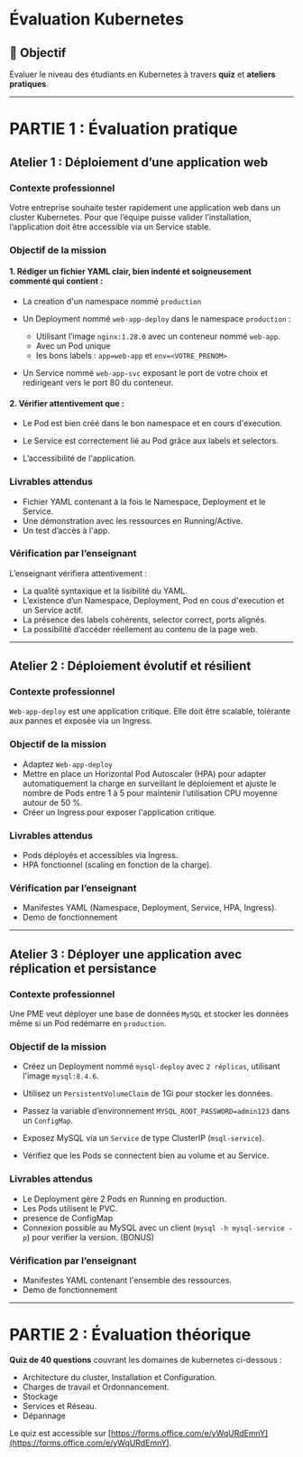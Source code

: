 # Évaluation Kubernetes

## 🎯 Objectif
Évaluer le niveau des étudiants en Kubernetes à travers **quiz** et **ateliers pratiques**.

---

# PARTIE 1 : Évaluation pratique


## Atelier 1 : Déploiement d’une application web

### Contexte professionnel
Votre entreprise souhaite tester rapidement une application web dans un cluster Kubernetes.
Pour que l’équipe puisse valider l’installation, l’application doit être accessible via un Service stable.

### Objectif de la mission

#### 1. Rédiger un fichier YAML clair, bien indenté et soigneusement commenté qui contient :

- La creation d'un namespace nommé `production`

- Un Deployment nommé `web-app-deploy` dans le namespace `production` :
  - Utilisant l’image `nginx:1.28.0` avec un conteneur nommé `web-app`. 
  - Avec un Pod unique
  - les bons labels : `app=web-app` et `env=<VOTRE_PRENOM>`

- Un Service nommé `web-app-svc` exposant le port de votre choix et redirigeant vers le port 80 du conteneur.

#### 2. Vérifier attentivement que :

- Le Pod est bien créé dans le bon namespace et en cours d'execution.

- Le Service est correctement lié au Pod grâce aux labels et selectors.

- L’accessibilité de l'application.


### Livrables attendus
- Fichier YAML contenant à la fois le Namespace, Deployment et le Service.
- Une démonstration avec les ressources en Running/Active.
- Un test d’accès à l'app.

### Vérification par l’enseignant
L’enseignant vérifiera attentivement :
- La qualité syntaxique et la lisibilité du YAML.
- L’existence d’un  Namespace, Deployment, Pod en cous d'execution et un Service actif. 
- La présence des labels cohérents, selector correct, ports alignés.
- La possibilité d’accéder réellement au contenu de la page web.

---

##  Atelier 2 : Déploiement évolutif et résilient

### Contexte professionnel
`Web-app-deploy` est une application critique. Elle doit être scalable, tolérante aux pannes et exposée via un Ingress.  

### Objectif de la mission
- Adaptez `Web-app-deploy`
- Mettre en place un Horizontal Pod Autoscaler (HPA) pour adapter automatiquement la charge en surveillant le déploiement et ajuste le nombre de Pods entre 1 à 5 pour maintenir l’utilisation CPU moyenne autour de 50 %. 
- Créer un Ingress pour exposer l'application critique.  

### Livrables attendus
- Pods déployés et accessibles via Ingress.  
- HPA fonctionnel (scaling en fonction de la charge).  

### Vérification par l’enseignant
- Manifestes YAML (Namespace, Deployment, Service, HPA, Ingress).  
- Demo de fonctionnement

---

##  Atelier 3 : Déployer une application avec réplication et persistance

### Contexte professionnel

Une PME veut déployer une base de données `MySQL` et stocker les données même si un Pod redémarre en `production`.

### Objectif de la mission
- Créez un Deployment nommé `mysql-deploy` avec `2 réplicas`, utilisant l'image `mysql:8.4.6`.

- Utilisez un `PersistentVolumeClaim` de 1Gi pour stocker les données.

- Passez la variable d’environnement `MYSQL_ROOT_PASSWORD=admin123` dans un  `ConfigMap`.

- Exposez MySQL via un `Service` de type ClusterIP (`msql-service`).

- Vérifiez que les Pods se connectent bien au volume et au Service.

### Livrables attendus
- Le Deployment gère 2 Pods en Running en production.
- Les Pods utilisent le PVC.
- presence de ConfigMap
- Connexion possible au MySQL avec un client (`mysql -h mysql-service -p`) pour verifier la version. (BONUS)

### Vérification par l’enseignant
- Manifestes YAML contenant l'ensemble des ressources.  
- Demo de fonctionnement

---

# PARTIE 2 : Évaluation théorique

**Quiz de 40 questions** couvrant les domaines de kubernetes ci-dessous :
- Architecture du cluster, Installation et Configuration.
- Charges de travail et Ordonnancement.
- Stockage
- Services et Réseau.  
- Dépannage

Le quiz est accessible sur [https://forms.office.com/e/yWqURdEmnY](https://forms.office.com/e/yWqURdEmnY).

